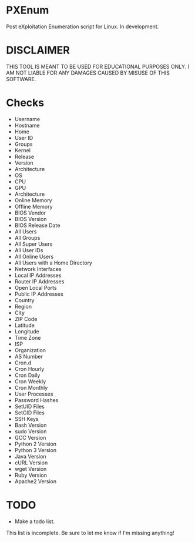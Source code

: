 # PXEnum
Post eXploitation Enumeration script for Linux. In development.

# DISCLAIMER
THIS TOOL IS MEANT TO BE USED FOR EDUCATIONAL PURPOSES ONLY.
I AM NOT LIABLE FOR ANY DAMAGES CAUSED BY MISUSE OF THIS SOFTWARE.

# Checks
* Username
* Hostname
* Home
* User ID
* Groups
* Kernel
* Release
* Version
* Architecture
* OS
* CPU
* GPU
* Architecture
* Online Memory
* Offline Memory
* BIOS Vendor
* BIOS Version
* BIOS Release Date
* All Users
* All Groups
* All Super Users
* All User IDs
* All Online Users
* All Users with a Home Directory
* Network Interfaces
* Local IP Addresses
* Router IP Addresses
* Open Local Ports
* Public IP Addresses
* Country
* Region
* City
* ZIP Code
* Latitude
* Longitude
* Time Zone
* ISP
* Organization
* AS Number
* Cron.d
* Cron Hourly
* Cron Daily
* Cron Weekly
* Cron Monthly
* User Processes
* Password Hashes
* SetUID Files
* SetGID Files
* SSH Keys
* Bash Version
* sudo Version
* GCC Version
* Python 2 Version
* Python 3 Version
* Java Version
* cURL Version
* wget Version
* Ruby Version
* Apache2 Version

# TODO
* Make a todo list.

This list is incomplete. Be sure to let me know if I'm missing anything!
